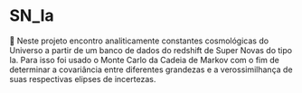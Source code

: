 # SN_Ia
🚀 Neste projeto encontro analiticamente constantes cosmológicas do Universo a partir de um banco de dados do redshift de Super Novas do tipo Ia. Para isso foi usado o Monte Carlo da Cadeia de Markov com o fim de determinar a covariância entre diferentes grandezas e a verossimilhança de suas respectivas elipses de incertezas.
